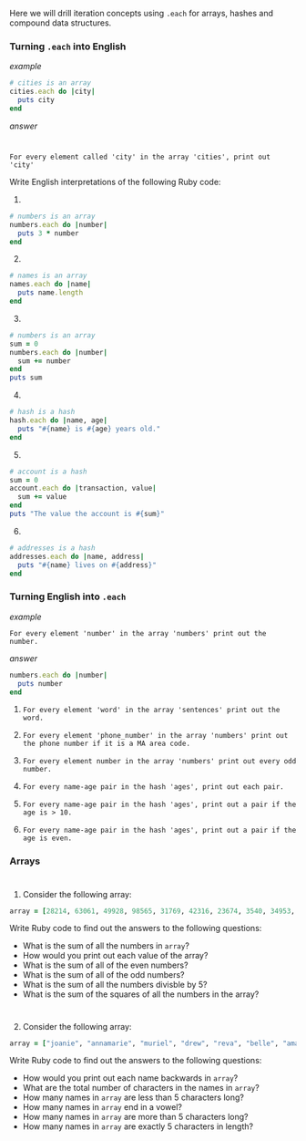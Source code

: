 Here we will drill iteration concepts using `.each` for arrays, hashes and compound data structures.

### Turning `.each` into English

*example*

```ruby
# cities is an array
cities.each do |city|
  puts city
end
```

*answer*
#
`For every element called 'city' in the array 'cities', print out 'city' `

Write English interpretations of the following Ruby code:

1.

```ruby
# numbers is an array
numbers.each do |number|
  puts 3 * number
end
```

2.

```ruby
# names is an array
names.each do |name|
  puts name.length
end
```

3.

```ruby
# numbers is an array
sum = 0
numbers.each do |number|
  sum += number
end
puts sum
```

4.

```ruby
# hash is a hash
hash.each do |name, age|
  puts "#{name} is #{age} years old."
end
```

5.

```ruby
# account is a hash
sum = 0
account.each do |transaction, value|
  sum += value
end
puts "The value the account is #{sum}"
```

6.

```ruby
# addresses is a hash
addresses.each do |name, address|
  puts "#{name} lives on #{address}"
end
```

### Turning English into `.each`

*example*

`For every element 'number' in the array 'numbers' print out the number.`

*answer*

```ruby
numbers.each do |number|
  puts number
end
```

1. `For every element 'word' in the array 'sentences' print out the word.`

2. `For every element 'phone_number' in the array 'numbers' print out the phone number if it is a MA area code.`

3. `For every element number in the array 'numbers' print out every odd number.`

4. `For every name-age pair in the hash 'ages', print out each pair.`

5. `For every name-age pair in the hash 'ages', print out a pair if the age is > 10.`

6. `For every name-age pair in the hash 'ages', print out a pair if the age is even.`

### Arrays

#
1. Consider the following array:

```ruby
array = [28214, 63061, 49928, 98565, 31769, 42316, 23674, 3540, 34953, 70282, 22077, 94710, 50353, 17107, 73683, 33287, 44575, 83602, 33350, 46583]
```

Write Ruby code to find out the answers to the following questions:

* What is the sum of all the numbers in `array`?
* How would you print out each value of the array?
* What is the sum of all of the even numbers?
* What is the sum of all of the odd numbers?
* What is the sum of all the numbers divisble by 5?
* What is the sum of the squares of all the numbers in the array?

#
2. Consider the following array:

```ruby
array = ["joanie", "annamarie", "muriel", "drew", "reva", "belle", "amari", "aida", "kaylie", "monserrate", "jovan", "elian", "stuart", "maximo", "dennis", "zakary", "louvenia", "lew", "crawford", "caitlyn"]
```

Write Ruby code to find out the answers to the following questions:

* How would you print out each name backwards in `array`?
* What are the total number of characters in the names in `array`?
* How many names in `array` are less than 5 characters long?
* How many names in `array` end in a vowel?
* How many names in `array` are more than 5 characters long?
* How many names in `array` are exactly 5 characters in length?

